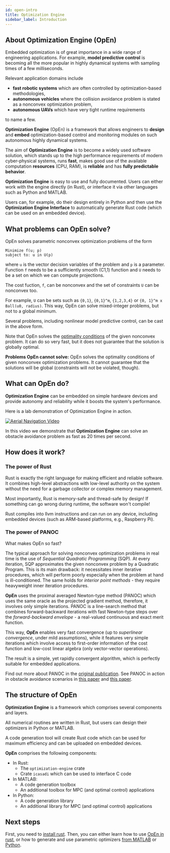 ```yaml
---
id: open-intro
title: Optimization Engine
sidebar_label: Introduction
---
```




## About Optimization Engine (OpEn)

Embedded optimization is of great importance in a wide range of engineering applications. For example, **model predictive control** is becoming all the more popular in highly dynamical systems with sampling times of a few milliseconds. 

Relevant application domains include

- **fast robotic systems** which are often controlled by optimization-based methodologies,
- **autonomous vehicles** where the collision avoidance problem is stated as a nonconvex optimization problem,
- **autonomous UAVs** which have very tight runtime requirements

to name a few.

**Optimization Engine** (OpEn) is a framework that allows engineers to **design** and **embed** optimization-based control and monitoring modules on such autonomous highly dynamical systems.

The aim of **Optimization Engine** is to become a widely used software solution, which stands up to the high performance requirements of modern cyber-physical systems, runs **fast**, makes good use of the available computation **resources** (CPU, RAM), is **reliable** and has **fully predictable behavior**.

**Optimization Engine** is easy to use and fully documented. Users can either work with the engine directly (in Rust), or interface it via other languages such as Python and MATLAB.

Users can, for example, do their design entirely in Python and then use the **Optimization Engine Interface** to automatically generate Rust code (which can be used on an embedded device).


## What problems can OpEn solve?

OpEn solves parametric nonconvex optimization problems of the form

```text
Minimize f(u; p)
subject to: u in U(p)
```

where `u` is the vector decision variables of the problem and `p` is a parameter. Function `f` needs to be a sufficiently smooth (C1,1) function and `U` needs to be a set on which we can compute projections. 

The cost fuction, `f`, can be nonconvex and the set of constraints `U` can be nonconvex too. 

For example, `U` can be sets such as `{0,1}`, `{0,1}^m`, `{1,2,3,4}` or `{0, 1}^m x Ball(u0, radius)`. This way, OpEn can solve mixed-integer problems, but not to a global minimum.

Several problems, including nonlinear model predictive control, can be cast in the above form. 

Note that OpEn solves the [optimality conditions](https://arxiv.org/pdf/1709.06487.pdf) of the given nonconvex problem. It can do so very fast, but it does not guarantee that the solution is globally optimal.


**Problems OpEn cannot solve:** OpEn solves the optimality conditions of given nonconvex optimization problems. It cannot guarantee that the solutions will be global (constraints will not be violated, though). 

## What can OpEn do?
**Optimization Engine** can be embedded on simple hardware devices and provide autonomy and reliability while it boosts the system's performance. 

Here is a lab demonstration of Optimization Engine in action. 

<a href="http://www.youtube.com/watch?v=E4vCSJw97FQ" target="_blank">![Aerial Navigation Video](http://img.youtube.com/vi/E4vCSJw97FQ/0.jpg)</a>

In this video we demonstrate that **Optimization Engine** can solve an obstacle avoidance problem as fast as 20 times per second.


## How does it work?

### The power of Rust

Rust is exactly the right language for making efficient and reliable software. It combines high-level abstractions with low-level authority on the system without the need for a garbage collector or complex memory management. 

Most importantly, Rust is memory-safe and thread-safe by design! If something can go wrong during runtime, the software won't compile!

Rust compiles into llvm instructions and can run on any device, including embedded devices (such as ARM-based platforms, e.g., Raspberry Pi).


### The power of PANOC
What makes OpEn so fast?

The typical approach for solving nonconvex optimization problems in real time is the use of *Sequential Quadratic Programming* (SQP). At every iteration, SQP approximates the given nonconvex problem by a Quadratic Program. This is its main drawback: it necessitates inner iterative procedures, which will perform poorly especially when the problem at hand is ill-conditioned. The same holds for *interior point methods* - they require heavyweight inner iteration procedures.

**OpEn** uses the proximal averaged Newton-type method (PANOC) which uses the same oracle as the projected gradient method, therefore, it involves only simple iterations. PANOC is a line-search method that combines forward-backward iterations with fast Newton-type steps over the *forward-backward envelope* - a real-valued continuous and exact merit function. 

This way, **OpEn** enables very fast convergence (up to *superlinear convergence*, under mild assumptions), while it features very simple iterations which involve access to first-order information of the cost function and low-cost linear algebra (only vector-vector operations).

The result is a simple, yet rapidly convergent algorithm, which is perfectly suitable for embedded applications.

Find out more about PANOC in the [original publication](https://arxiv.org/pdf/1709.06487.pdf). See PANOC in action in obstacle avoidance scenarios in [this paper](https://core.ac.uk/download/pdf/153430972.pdf) and [this paper](https://arxiv.org/pdf/1812.04755.pdf).

## The structure of OpEn
**Optimization Engine** is a framework which comprises several components and layers.

All numerical routines are written in Rust, but users can design their optimizers in Python or MATLAB.

A code generation tool will create Rust code which can be used for maximum efficiency and can be uploaded on embedded devices.

**OpEn** comprises the following components:

- In Rust:
    - The `optimization-engine` crate
    - Crate `icasadi` which can be used to interface C code
- In MATLAB:
    - A code generation toolbox
    - An additional toolbox for MPC (and optimal control) applications
- In Python:
    - A code generation library
    - An additional library for MPC (and optimal control) applications

## Next steps
First, you need to [install rust](./installation). Then, you can either learn how to use [OpEn in rust](./openrust), or how to generate and use parametric optimizers [from MATLAB](./matlab-interface) or [Python](./python-interface).
